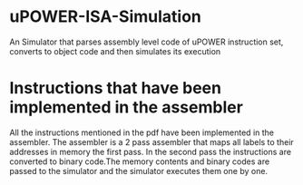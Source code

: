 # uPOWER-ISA-Simulation
An Simulator that parses assembly level code of uPOWER instruction set, converts to object code and then simulates its execution

# Instructions that have been implemented in the assembler
All the instructions mentioned in the pdf have been implemented in the assembler. The assembler is a 2 pass assembler that maps all labels to their addresses in memory the first pass. In the second pass the instructions are converted to binary code.The memory contents and binary codes are passed to the simulator and the simulator executes them one by one. 

<a href="uPower ISA v.0.1"/>
